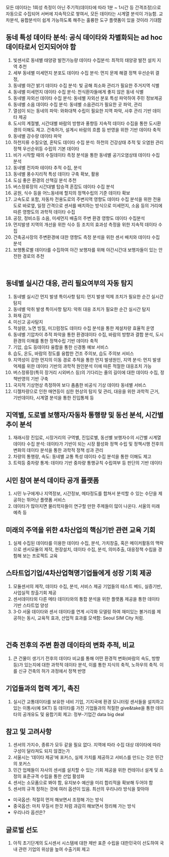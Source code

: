 모든 데이타는 1회성 측정이 아닌 주기적(데이타에 따라 1분 ~ 1시간 등 간격조정)으로 자동으로 수집되어 서버에 지속적으로 쌓여서, 모든 데이타는 시계열 분석이 가능함. 
교차분석, 융합분석이 쉽게 가능하도록 해주는 훌륭한 도구 플랫폼이 있을 것이라 기대함

## 동네 특성 데이타 분석: 공식 데이타와 차별화되는 ad hoc 데이타로서 인지되어야 함
1.	빛센서로 동네별 태양광 발전가능량 데이타 수집분석: 최적의 태양광 발전 설치 지역 추천
2.	세부 동네별 미세먼지 분포도 데이타 수집 분석: 먼지 문제 해결 정책 우선순위 결정, 
3.	동네별 야간 밝기 데이타 수집 분석: 빛 공해 최소화 관리가 필요한 주거지역 식별
4.	동네별 미세먼지 데이타 수집 분석: 천식환자들에게 좋지 않은 동네 식별
5.	동네별 자외선 데이타 수집 분석: 동네별 자외선 분포 특성 파악하여 주민 정보제공
6.	동네별 소음 데이타 수집 분석: 동네별 소음관리가 필요한 곳 파악, 관리
7.	열섬이 되는 동네의 파악: 와화대책 수립이 필요한 지역 파악, 사후 관리 기반 데이타 제공
8.	도시의 계절별, 시간대별 바람의 방향과 풍향등 지속적 데이타 수집을 통한 도시환경의 이해도 제고. 건축허가, 설계시 바람의 흐름 등 반영을 위한 기반 데이타 축적
9.	동네별 강수량 데이타 파악
10.	하천지류 수질오염, 혼탁도 데이타 수집 분석: 하천의 건강상태 추적 및 오염원 관리 정책 우선순위등 수립의 기본 데이타
11.	비가 시작할 때의 수질데이타 측정 분석을 통한 동네별 공기오염상태 데이타 수집 분석
12.	동네별 전자파 테이타 추적 수집, 분석
13.	동네별 풍수지리적 특성 데이타 구축 확보, 활용
14.	도심 좋은 환경의 산책길 분석 추천
15.	버스정류장의 시간대별 탑승객 혼잡도 데이타 수집 분석
16.	공원, 식수 등을 어느동네에 할지의 정책수립의 기준 데이타 확보
17.	고속도로 포함, 자동차 전용도로의 주변지역 영향도 데이타 수집 분석을 위한 전용도로 바로옆, 일정 간격으로 센서를 배치하는 방식으로 미세먼지, 소음 등의 거리에 따른 영향도의 과학적 데이타 수집
18.	공장, 정비소등 소음, 미세먼지 배출의 주변 환경 영향도 데이타 수집분석
19.	먼지발생 지역의 개선을 위한 식수 등 조치의 효과성 측정을 위한 지속적 데이타 수집
20.	건축공사장의 주변환경에 대한 영향도 측정 분석을 위한 센서 배치와 데이타 수집 분석
21.	보행통로별 데이타를 수집하여 야간 보행자를 위해 야간시간대 보행자들이 있는 안전한 경로의 추천


 
## 동네별 실시간 대응, 관리 필요여부의 자동 탐지
1.	동네별 실시간 먼지 발생 특이사항 탐지:  먼지 발생 억제 조치가 필요한 순간 실시간 탐지
2.	동네별 악취 발생 특이사항 탐지: 악취 대응 조치가 필요한 순간 실시간 탐지
3.	화재 감지
4.	미신고 공사탐지
5.	적설량, 노면 빙질, 미끄럼정도 데이타 수집 분석을 통한 제설차량 효율적 운영
6.	동네별 기압차이 추적 파악을 통한 환경데이타 수집, 바람의 방향과 결합 분석, 도시 환경의 이해를 통한 정책수립 기반 데이타 축적
7.	기압, 습도 등데이타 융합을 통한 신경통 예보 서비스
8.	습도, 온도, 바람의 정도를 융합한 건조 주의보, 습도 주의보 서비스
9.	지역성이 강한 먼지의 이동 경로 추적을 통한 먼지 발생원인, 지역 분석: 먼지 발생 억제를 위한 데이타 기반의 과학적 원인분석 이에 따른 적절한 대응조치 가능
10.	버스정류장(특히 장거리 시외버스 등)의 기다리는 줄의 길이에 대한 데이타 수집, 정책반영의 기반 구축
11.	국지적 기상현상 측정하여 보다 촘촘한 비공식 기상 데이타 동네별 서비스
12.	디젤차량으로 인한 매연등이 심한 현상의 탐지 및 관리, 대응을 위한 과학적 근거, 기반데이타, 시계열 분석을 통한 진입통제 등

## 지역별, 도로별 보행자/자동차 통행량 및 동선 분석, 시간별 추이 분석
1.	재래시장 진입로, 시장거리의 구역별, 진입로별, 동선별 보행자수의 시간별 시계열 데이타 수집 분석: 데이타가 기반이 되는 시장 활성화 정책 수립 및 정책시행 전후의 변화의 데이타 분석을 통한 과학적 정책 성과 관리
2.	차량의 통행량, 속도: 동네별 교통 특성 데이타 수집 분석을 통한 이해도 제고
3.	트럭등 중차량 통계: 데이타 기반 중차량 통행규칙 수립여부 등 판단의 기반 데이타

## 시민 참여 분석 데이타 공개 플랫폼
1.	시민 누구에게나 지역정보, 시간정보, 메타정도를 합쳐서 분석할 수 있는 수단을 제공하는 뛰어난 플랫폼 서비스
2.	데이타가 많아지면 물리학자들이 연구할 만한 주제들이 많이 나온다. 서울의 미래 예측 등

## 미래의 주역을 위한 4차산업의 핵심기반 관련 교육 기회
1.	실제 수집된 데이타를 이용한 데이타 수집, 분석, 가치창출, 혹은 메이커활동의 맥락으로 센서모듈의 제작, 현장설치, 데이타 수집, 분석, 의미추출, 대응정책 수립을 경험해 보는 프로젝트 교육

## 스타트업기업/4차산업혁명기업들에게 성장 기회 제공
1.	모듈센서의 제작, 데이타 수집, 분석, 서비스 제공 기업들의 테스트 베드, 실증기반, 사업실적 창출기회 제공
2.	센서데이타외 다른 메타 데이타와의 통합 분석을 위한 플랫폼 제공을 통한 데이타 기반 스타트업 양성
3.	3-D 서울 데이타와 센서 데이타를 연계 시각화 모델링 하여 재미있는 볼거리를 제공하는 동시, 교육적 효과, 산업적 효과를 모색함: Seoul SIM City 처럼.

 
## 건축 전후의 주변 환경 데이타의 변화 추적, 비교
1.	큰 건물이 생기기 전후의 데이타 비교를 통해 어떤 환경적 변화(바람의 속도, 방향 등)가 있는지에 대한 과학적 데이타 분석, 이를 통한 지식의 축적, 노하우의 축적. 이를  신규 건축의 허가 과정에서 정책 반영

## 기업들과의 협력 계기, 촉진
1.	실시간 교통데이타를 보유한 네비 기업, 기지국에 환경 모니터링 센서들을 설치하고 있는 이통사(예 SKT) 등 데이타를 가진 기업들과의  적절한 give&take을 통한 데이타의 공개유도 및 융합기회 제고: 정부-기업간 data big deal

## 참고 및 고려사항
1.	센서의 가지수, 종류가 모두 같을 필요 없다. 지역에 따라 수집 대상 데이타에 따라 구성이 달라져도 되지 않겠는가
2.	서울시는 ‘데이타 제공’에 포커스, 실제 가치를 제공하고 서비스를 만드는 것은 민간의 포커스
3.	민간 업체들이 자사의 센서를 설치할 수 있는 기회 제공을 위한 컨테이너 설계 및 소정의 표준규격 수립을 통한 산업 활성화
4.	센서는 소모품으로 봐야 함, 유지보수 예산을 미리 합리적을 확보해 두어야 함
5.	센서의 규격 정하는 것에 여러 옵션이 있음. 최선의 우리나라 방식을 찾아야
*	미국옵션: 적절히 먼저 해보면서 조정해 가는 방식
*	중국옵션: 마치 무질서 한것 처럼 과감히 해보면서 정리해 가는 방식
*	우리나라 옵션은?

## 글로벌 선도
1.	아직 초기단계의 도시센서 시스템에 대한 제반 표준 수립을 대한민국이 선도하여 국내 관련 기업의 위상을 높여 수출기회 제고
